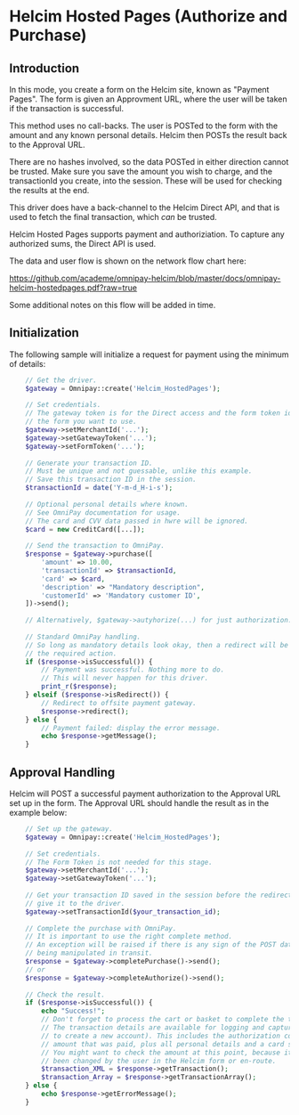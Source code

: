Helcim Hosted Pages (Authorize and Purchase)
============================================

Introduction
------------

In this mode, you create a form on the Helcim site, known as "Payment Pages".
The form is given an Approvment URL, where the user will be taken if the
transaction is successful.

This method uses no call-backs. The user is POSTed to the form with the amount
and any known personal details. Helcim then POSTs the result back to the Approval
URL.

There are no hashes involved, so the data POSTed in either direction cannot be trusted.
Make sure you save the amount you wish to charge, and the transactionId you create,
into the session. These will be used for checking the results at the end.

This driver does have a back-channel to the Helcim Direct API, and that is used to
fetch the final transaction, which *can* be trusted.

Helcim Hosted Pages supports payment and authoriziation. To capture any authorized sums,
the Direct API is used.

The data and user flow is shown on the network flow chart here:

https://github.com/academe/omnipay-helcim/blob/master/docs/omnipay-helcim-hostedpages.pdf?raw=true

Some additional notes on this flow will be added in time.

Initialization
--------------

The following sample will initialize a request for payment using the minimum of details:

```php
    // Get the driver.
    $gateway = Omnipay::create('Helcim_HostedPages');
    
    // Set credentials.
    // The gateway token is for the Direct access and the form token identifies
    // the form you want to use.
    $gateway->setMerchantId('...');
    $gateway->setGatewayToken('...');
    $gateway->setFormToken('...');
    
    // Generate your transaction ID.
    // Must be unique and not guessable, unlike this example.
    // Save this transaction ID in the session.
    $transactionId = date('Y-m-d_H-i-s');
    
    // Optional personal details where known.
    // See OmniPay documentation for usage.
    // The card and CVV data passed in hwre will be ignored.
    $card = new CreditCard([...]);
    
    // Send the transaction to OmniPay.
    $response = $gateway->purchase([
        'amount' => 10.00,
        'transactionId' => $transactionId,
        'card' => $card,
        'description' => "Mandatory description",
        'customerId' => 'Mandatory customer ID',
    ])->send();
    
    // Alternatively, $gateway->autyhorize(...) for just authorization.
    
    // Standard OmniPay handling.
    // So long as mandatory details look okay, then a redirect will be
    // the required action.
    if ($response->isSuccessful()) {
        // Payment was successful. Nothing more to do.
        // This will never happen for this driver.
        print_r($response);
    } elseif ($response->isRedirect()) {
        // Redirect to offsite payment gateway.
        $response->redirect();
    } else {
        // Payment failed: display the error message.
        echo $response->getMessage();
    }
```

Approval Handling
-----------------

Helcim will POST a successful payment authorization to the Approval URL set up in the form.
The Approval URL should handle the result as in the example below:

```php
    // Set up the gateway.
    $gateway = Omnipay::create('Helcim_HostedPages');
    
    // Set credentials.
    // The Form Token is not needed for this stage.
    $gateway->setMerchantId('...');
    $gateway->setGatewayToken('...');
    
    // Get your transaction ID saved in the session before the redirect, and
    // give it to the driver.
    $gateway->setTransactionId($your_transaction_id);
    
    // Complete the purchase with OmniPay.
    // It is important to use the right complete method.
    // An exception will be raised if there is any sign of the POST data
    // being manipulated in transit.
    $response = $gateway->completePurchase()->send();
    // or
    $response = $gateway->completeAuthorize()->send();
    
    // Check the result.
    if ($response->isSuccessful()) {
        echo "Success!";
        // Don't forget to process the cart or basket to complete the transaction.
        // The transaction details are available for logging and capturing (perhaps
        // to create a new account). This includes the authorization code and the
        // amount that was paid, plus all personal details and a card summary.
        // You might want to check the amount at this point, because it could have
        // been changed by the user in the Helcim form or en-route.
        $transaction_XML = $response->getTransaction();
        $transaction_Array = $response->getTransactionArray();
    } else {
        echo $response->getErrorMessage();
    }
```

